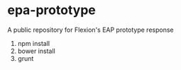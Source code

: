 # epa-prototype
A public repository for Flexion's EAP prototype response
1. npm install
2. bower install
3. grunt
